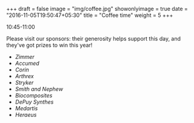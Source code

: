 +++
draft = false
image = "img/coffee.jpg"
showonlyimage = true
date = "2016-11-05T19:50:47+05:30"
title = "Coffee time"
weight = 5
+++

10:45-11:00
<!--more-->

Please visit our sponsors: their generosity helps support this day, and they've got prizes to win this year!

- *Zimmer*
- *Accumed*
- *Corin*
- *Arthrex*
- *Stryker*
- *Smith and Nephew*
- *Biocomposites*
- *DePuy Synthes*
- *Medartis*
- *Heraeus*
